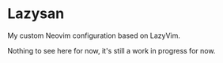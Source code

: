 # Lazysan
My custom Neovim configuration based on LazyVim.

Nothing to see here for now, it's still a work in progress for now.
